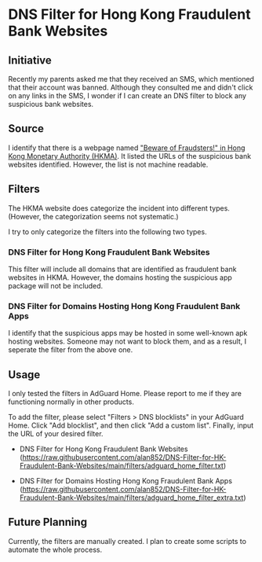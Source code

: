 # DNS Filter for Hong Kong Fraudulent Bank Websites

## Initiative
Recently my parents asked me that they received an SMS, which mentioned that their account was banned. Although they consulted me and didn't click on any links in the SMS, I wonder if I can create an DNS filter to block any suspicious bank websites.

## Source
I identify that there is a webpage named ["Beware of Fraudsters!" in Hong Kong Monetary Authority (HKMA)](https://www.hkma.gov.hk/eng/smart-consumers/beware-of-fraudsters/). It listed the URLs of the suspicious bank websites identified. However, the list is not machine readable.

## Filters
The HKMA website does categorize the incident into different types. (However, the categorization seems not systematic.)

I try to only categorize the filters into the following two types.

### DNS Filter for Hong Kong Fraudulent Bank Websites
This filter will include all domains that are identified as fraudulent bank websites in HKMA. However, the domains hosting the suspicious app package will not be included.

### DNS Filter for Domains Hosting Hong Kong Fraudulent Bank Apps
I identify that the suspicious apps may be hosted in some well-known apk hosting websites. Someone may not want to block them, and as a result, I seperate the filter from the above one.

## Usage
I only tested the filters in AdGuard Home. Please report to me if they are functioning normally in other products.

To add the filter, please select "Filters > DNS blocklists" in your AdGuard Home. Click "Add blocklist", and then click "Add a custom list". Finally, input the URL of your desired filter.

- DNS Filter for Hong Kong Fraudulent Bank Websites (https://raw.githubusercontent.com/alan852/DNS-Filter-for-HK-Fraudulent-Bank-Websites/main/filters/adguard_home_filter.txt)

- DNS Filter for Domains Hosting Hong Kong Fraudulent Bank Apps (https://raw.githubusercontent.com/alan852/DNS-Filter-for-HK-Fraudulent-Bank-Websites/main/filters/adguard_home_filter_extra.txt)

## Future Planning
Currently, the filters are manually created. I plan to create some scripts to automate the whole process.
